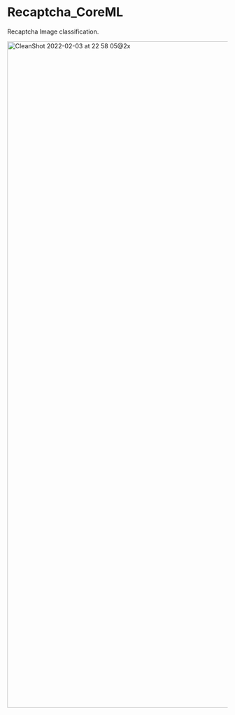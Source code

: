 # Recaptcha_CoreML
 Recaptcha Image classification.
 
<img width="1524" alt="CleanShot 2022-02-03 at 22 58 05@2x" src="https://user-images.githubusercontent.com/54872601/152367898-627429bd-938c-4039-93bb-e4d13deb1757.png">
